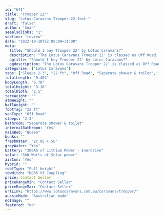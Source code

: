 ```yaml
---
id: "641"
title: "Trooper 22'"
slug: "Lotus-Caravans-Trooper-22-foot-"
draft: "false"
author: "Sean"
seealsolinks: "1"
section: "review"
date: "2022-10-10T22:00:09+11:00"
meta:
  title: "Should I buy Trooper 22' by Lotus Caravans?"
  description: "The Lotus Caravans Trooper 22' is classed as Off Road, and sleeps 2-3 people. It is Australian made and comes in at 22 ft. It generally has Separate shower & toilet."
  ogtitle: "Should I buy Trooper 22' by Lotus Caravans?"
  ogdescription: "The Lotus Caravans Trooper 22' is classed as Off Road, and sleeps 2-3 people. It is Australian made and comes in at 22 ft. It generally has Separate shower & toilet."
categories: ["Lotus Caravans"]
tags: ["Sleeps 2-3", "22 ft", "Off Road", "Separate shower & toilet", "Full height", "Price Unknown", "Australian made"]
totalLength: "9.404"
bodyLength: "6.78"
totalHeight: "3.16"
totalWidth: "2.5"
tareWeight: ""
atmWeight: ""
ballWeight: ""
footTag: "22 ft"
vanType: "Off Road"
sleeps: "2-3"
bathroom: "Separate shower & toilet"
internalBathroom: "Yes"
mainBed: "Queen"
bunks: ""
freshWater: "2x 95 + 50"
greyWater: "Yes"
battery: "300Ah of Lithium Power - Enerdrive"
solar: "800 Watts of Solar power"
airCon: "Yes"
hybrid: ""
roofType: "Full height"
towHitch: "DO35 V3 Coupling"
price: Contact Seller
priceRangeMin: "Contact Seller"
priceRangeMax: "Contact Seller"
urlLink: "https://www.lotuscaravans.com.au/caravans/trooper/"
aussieMade: "Australian made"
noImage: ""
featured: "no"
---
```

